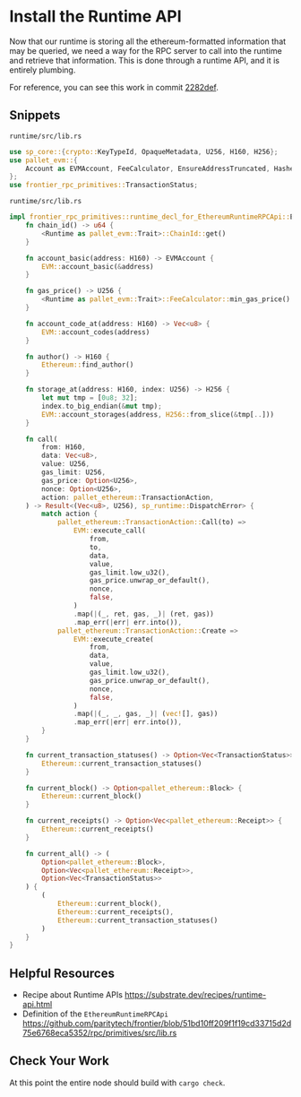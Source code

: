 # Install the Runtime API

Now that our runtime is storing all the ethereum-formatted information that may be queried, we need a way for the RPC server to call into the runtime and retrieve that information. This is done through a runtime API, and it is entirely plumbing.

For reference, you can see this work in commit [2282def](https://github.com/JoshOrndorff/substrate-node-template/commit/2282defa06d4104d8f68643d42ae8e0f0d4d6b38).

## Snippets

`runtime/src/lib.rs`

```rust
use sp_core::{crypto::KeyTypeId, OpaqueMetadata, U256, H160, H256};
use pallet_evm::{
	Account as EVMAccount, FeeCalculator, EnsureAddressTruncated, HashedAddressMapping,
};
use frontier_rpc_primitives::TransactionStatus;
```

`runtime/src/lib.rs`

```rust
impl frontier_rpc_primitives::runtime_decl_for_EthereumRuntimeRPCApi::EthereumRuntimeRPCApi<Block> for Runtime {
	fn chain_id() -> u64 {
		<Runtime as pallet_evm::Trait>::ChainId::get()
	}

	fn account_basic(address: H160) -> EVMAccount {
		EVM::account_basic(&address)
	}

	fn gas_price() -> U256 {
		<Runtime as pallet_evm::Trait>::FeeCalculator::min_gas_price()
	}

	fn account_code_at(address: H160) -> Vec<u8> {
		EVM::account_codes(address)
	}

	fn author() -> H160 {
		Ethereum::find_author()
	}

	fn storage_at(address: H160, index: U256) -> H256 {
		let mut tmp = [0u8; 32];
		index.to_big_endian(&mut tmp);
		EVM::account_storages(address, H256::from_slice(&tmp[..]))
	}

	fn call(
		from: H160,
		data: Vec<u8>,
		value: U256,
		gas_limit: U256,
		gas_price: Option<U256>,
		nonce: Option<U256>,
		action: pallet_ethereum::TransactionAction,
	) -> Result<(Vec<u8>, U256), sp_runtime::DispatchError> {
		match action {
			pallet_ethereum::TransactionAction::Call(to) =>
				EVM::execute_call(
					from,
					to,
					data,
					value,
					gas_limit.low_u32(),
					gas_price.unwrap_or_default(),
					nonce,
					false,
				)
				.map(|(_, ret, gas, _)| (ret, gas))
				.map_err(|err| err.into()),
			pallet_ethereum::TransactionAction::Create =>
				EVM::execute_create(
					from,
					data,
					value,
					gas_limit.low_u32(),
					gas_price.unwrap_or_default(),
					nonce,
					false,
				)
				.map(|(_, _, gas, _)| (vec![], gas))
				.map_err(|err| err.into()),
		}
	}

	fn current_transaction_statuses() -> Option<Vec<TransactionStatus>> {
		Ethereum::current_transaction_statuses()
	}

	fn current_block() -> Option<pallet_ethereum::Block> {
		Ethereum::current_block()
	}

	fn current_receipts() -> Option<Vec<pallet_ethereum::Receipt>> {
		Ethereum::current_receipts()
	}

	fn current_all() -> (
		Option<pallet_ethereum::Block>,
		Option<Vec<pallet_ethereum::Receipt>>,
		Option<Vec<TransactionStatus>>
	) {
		(
			Ethereum::current_block(),
			Ethereum::current_receipts(),
			Ethereum::current_transaction_statuses()
		)
	}
}
```


## Helpful Resources

* Recipe about Runtime APIs https://substrate.dev/recipes/runtime-api.html
* Definition of the `EthereumRuntimeRPCApi` https://github.com/paritytech/frontier/blob/51bd10ff209f1f19cd33715d2d75e6768eca5352/rpc/primitives/src/lib.rs

## Check Your Work

At this point the entire node should build with `cargo check`.
